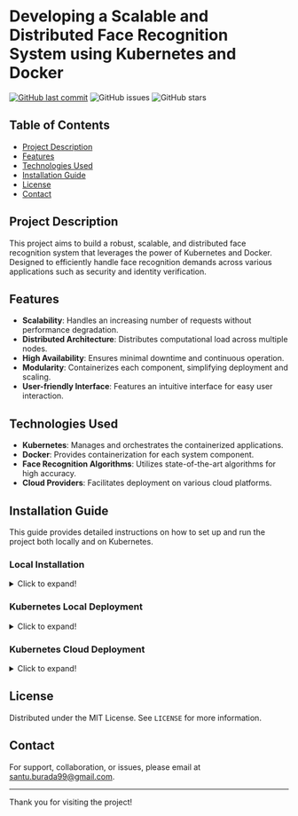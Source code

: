 
# Developing a Scalable and Distributed Face Recognition System using Kubernetes and Docker
[![GitHub last commit](https://img.shields.io/github/last-commit/santosh-burada/FaceRecog-API)](https://github.com/santosh-burada/FaceRecog-API)
![GitHub issues](https://img.shields.io/github/issues/santosh-burada/FaceRecog-API)
![GitHub stars](https://img.shields.io/github/stars/santosh-burada/FaceRecog-API?style=social)


## Table of Contents
- [Project Description](#project-description)
- [Features](#features)
- [Technologies Used](#technologies-used)
- [Installation Guide](#installation-guide)
- [License](#license)
- [Contact](#contact)

## Project Description
This project aims to build a robust, scalable, and distributed face recognition system that leverages the power of Kubernetes and Docker. Designed to efficiently handle face recognition demands across various applications such as security and identity verification.

## Features
- **Scalability**: Handles an increasing number of requests without performance degradation.
- **Distributed Architecture**: Distributes computational load across multiple nodes.
- **High Availability**: Ensures minimal downtime and continuous operation.
- **Modularity**: Containerizes each component, simplifying deployment and scaling.
- **User-friendly Interface**: Features an intuitive interface for easy user interaction.

## Technologies Used
- **Kubernetes**: Manages and orchestrates the containerized applications.
- **Docker**: Provides containerization for each system component.
- **Face Recognition Algorithms**: Utilizes state-of-the-art algorithms for high accuracy.
- **Cloud Providers**: Facilitates deployment on various cloud platforms.

## Installation Guide
This guide provides detailed instructions on how to set up and run the project both locally and on Kubernetes.

### Local Installation
<details>
<summary>Click to expand!</summary>

#### 1. Clone the Repository
First, clone the repository to your local machine:
```bash
git clone https://github.com/yourusername/your-repo.git
cd your-repo
```

#### 2. Set up a Virtual Environment
Navigate to the Auth MTCNN-detector Recognition and Training Folder
Create and activate a virtual environment to isolate the project dependencies:
```bash
python3 -m venv env
# On Windows
env\Scripts\activate
# On macOS and Linux
source env/bin/activate
```

#### 3. Install Dependencies
Install the required packages using pip:
```bash
pip install -r requirements.txt
```
#### 4. create a mongodDB free tier account and get the MongoDB URI, Database Name and Collections named as below
```bash
Training_Data # required as it is
users # required as it is
```
#### 5. Create a random secret key for encrypting the password and for token generation
```bash
openssl rand -hex 32  #provides a random hex string
```

#### 6. Configure Environment Variables
Add the following variables and their respective values to an `.env` file:
```bash
SECRET_KEY='your_secret_key_here'
MONGO_URI='your_mongodb_uri_here'
DATABASE_NAME='your_database_name_here'
```

#### 7. Run the Application
Now there are main.py and client.py files in Auth MTCNN-detector Recognition and Training folders you can run thoes files by activating the virtual environments. First run the Auth/main.py and perform SignUp and Login for a valid 1 hour token. Then only you can acess the other services.

    The Password is full encrypted using the SECRECT_KEY we generated. Make sure it is not public.
Start the application locally:
```bash
python main.py
```
#### 8. When running the Mtcnn client file there are 3 keys we have to use for the program**
```bash
IMP: Stay on Camera Display Window

key c to capture the crop face
key s to save the captured Data
key ESC to exit the program
```
#### 9. When any of the client file is runinng it ask's for the Email and other command line Inputs Keep An Eye on them**

</details>

### Kubernetes Local Deployment
<details>
<summary>Click to expand!</summary>

#### 1. Follow the same steps as mentoed in the Step 1
First create a secret using the .env which configured in the step 1
```bash
# navigate to the folder where .env exists
kubectl create secret generic my-env-secret --from-env-file=.env
```
use the below yaml file to deploy the services in local cluster
```bash
---
apiVersion: v1
kind: Namespace
metadata:
    name: facerec
---
apiVersion: apps/v1
kind: Deployment
metadata:
    name: crop-face-deployment
    namespace: facerec
spec:
    replicas: 3
    selector:
    matchLabels:
        app: crop-face
    template:
    metadata:
        labels:
        app: crop-face
    spec:
        containers:
        - name: crop-face
        image: santoshburada/crop_face:latest_multiArch
        ports:
        - containerPort: 8001
        envFrom:  # Use all keys in the secret as environment variables
        - secretRef:
            name: my-env-secret
---
apiVersion: v1
kind: Service
metadata:
    name: crop-face-service
    namespace: facerec
spec:
    type: NodePort
    ports:
    - port: 8001
    targetPort: 8001
    nodePort: 30001
    selector:
    app: crop-face
---
apiVersion: apps/v1
kind: Deployment
metadata:
    name: train-face-deployment
    namespace: facerec
spec:
    replicas: 3
    selector:
    matchLabels:
        app: train-face
    template:
    metadata:
        labels:
        app: train-face
    spec:
        containers:
        - name: train-face
        image: santoshburada/train_face:latest-multiArch
        ports:
        - containerPort: 8003
        envFrom:  # Use all keys in the secret as environment variables
        - secretRef:
            name: my-env-secret
        
---
apiVersion: v1
kind: Service
metadata:
    name: train-face-service
    namespace: facerec
spec:
    type: NodePort
    ports:
    - port: 8003
    targetPort: 8003
    nodePort: 30003
    selector:
    app: train-face
---
apiVersion: apps/v1
kind: Deployment
metadata:
    name: face-rec-deployment
    namespace: facerec
spec:
    replicas: 3
    selector:
    matchLabels:
        app: face-rec
    template:
    metadata:
        labels:
        app: face-rec
    spec:
        containers:
        - name: face-rec
        image: santoshburada/face_rec:amd64
        ports:
        - containerPort: 8005
        envFrom:  # Use all keys in the secret as environment variables
        - secretRef:
            name: my-env-secret
---
apiVersion: v1
kind: Service
metadata:
    name: face-rec-service
    namespace: facerec
spec:
    type: NodePort
    ports:
    - port: 8005
    targetPort: 8005
    nodePort: 30005
    selector:
    app: face-rec
```
#### Save the above file and use below command
```bash
kubectl apply -f <your-file-name>
```
#### Now before running the client files please change the url's of each client file with the respective services in the k8s cluster
```bash
The url must be in the below format
http://<your-laptop-ip-address>:<NodePort of the services>/path

# below is the example change the IP address wih your Ip

1) For Mtcnn which listens on NodePort 30001 in the k8s cluster
    send_url = 'http://<Ip-address>:30001/crop_face_mtcnn'
2) For traning which listens on NodePort 30003 in the k8s cluster
    send_url = 'http://<Ip-address>:30003/process_images'
3) For Recognition which listens on NodePort 30005 in the k8s cluster
    send_url = 'http://<Ip-address>:30003/recognize'
```

</details>

### Kubernetes Cloud Deployment
<details>
<summary>Click to expand!</summary>

#### Setting up on Cloud Providers. Below is example for AWS, same can be followed in any other Cloud Providers with few minor changes in the commands**
First configure the EKS cluster. Navigate to AWS Cli and paste below command
```bash
eksctl create cluster --name=final-cluster --region=us-east-1 --nodegroup-name=final-cluster-nodegroup --node-type=t3.2xlarge --nodes=3 --nodes-min=3 --nodes-max=5 --managed
```
The above command will create a 3 managed worker nodes EKS Cluster. I used a t3.2xlarge for better performace and speed. I suggest minumum 2 cores of cpu. It will take atleast 15-30 minitues

#### If eksctl is not installed in the AWS Cli, execute below commands
```bash
# for ARM systems, set ARCH to: `arm64`, `armv6` or `armv7`
ARCH=amd64
PLATFORM=$(uname -s)_$ARCH

curl -sLO "https://github.com/eksctl-io/eksctl/releases/latest/download/eksctl_$PLATFORM.tar.gz"

# (Optional) Verify checksum
curl -sL "https://github.com/eksctl-io/eksctl/releases/latest/download/eksctl_checksums.txt" | grep $PLATFORM | sha256sum --check

tar -xzf eksctl_$PLATFORM.tar.gz -C /tmp && rm eksctl_$PLATFORM.tar.gz

sudo mv /tmp/eksctl /usr/local/bin
```

Execute below command in the AWS Cli
```bash
kubectl apply -f https://github.com/santosh-burada/FaceRecog-API/blob/master/Deploy.yaml
```
#### Check if there is an IAM OIDC provider configured already
```bash
aws iam list-open-id-connect-providers | grep $oidc_id | cut -d "/" -f4\n
```
If not, run the below command
```bash
eksctl utils associate-iam-oidc-provider --cluster final-cluster --approve
```

#### Setup Application Load Balancer  add on

#### Download IAM policy

```bash
curl -O https://raw.githubusercontent.com/kubernetes-sigs/aws-load-balancer-controller/v2.5.4/docs/install/iam_policy.json
```

#### Create IAM Policy

```bash
aws iam create-policy \
    --policy-name AWSLoadBalancerControllerIAMPolicy \
    --policy-document file://iam_policy.json
```

#### Create IAM Role and don't forget to add `your-aws-account-id` in the below command

```bash
eksctl create iamserviceaccount \
    --cluster=final-cluster \
    --namespace=kube-system \
    --name=aws-load-balancer-controller \
    --role-name AmazonEKSLoadBalancerControllerRole \
    --attach-policy-arn=arn:aws:iam::<your-aws-account-id>:policy/AWSLoadBalancerControllerIAMPolicy \
    --approve
```

### Deploy ALB controller

Add helm repo

```bash
helm repo add eks https://aws.github.io/eks-charts
```

Update the repo

```bash
helm repo update eks
```

#### Install aws alb in the cluster. Add you `vpcId` of the cluster which is under Networking section of the cluster.

```bash
helm install aws-load-balancer-controller eks/aws-load-balancer-controller \            
    -n kube-system \
    --set clusterName=final-cluster \
    --set serviceAccount.create=false \
    --set serviceAccount.name=aws-load-balancer-controller \
    --set region=us-east-1 \
    --set vpcId=<your-vpc-id>
```

#### Verify that the deployments are running.

```bash
kubectl get deployment -n kube-system aws-load-balancer-controller
```

#### wait until the deployments are running. Once done execute below command to get the exposed domain to access the services inside the cluster.
```bash
kubectl get ingress ingress-facerec -n facerec
```
#### Now copy the value under `Address` column and replace your `IP's` and `No need of ports` in the client.py files
```bash
# example format
http://<AWS-Address>/crop_face_mtcnn
http://<AWS-Address>/process_image
http://<AWS-Address>/recognize
```

# Finally Don't forgot to Delete the cluster if necessary
</details>

## License
Distributed under the MIT License. See `LICENSE` for more information.

## Contact
For support, collaboration, or issues, please email at [santu.burada99@gmail.com](mailto:santu.burada99@gmail.com).

---

Thank you for visiting the project!
